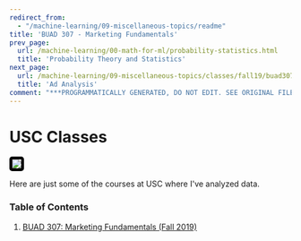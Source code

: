 ```yaml
---
redirect_from:
  - "/machine-learning/09-miscellaneous-topics/readme"
title: 'BUAD 307 - Marketing Fundamentals'
prev_page:
  url: /machine-learning/00-math-for-ml/probability-statistics.html
  title: 'Probability Theory and Statistics'
next_page:
  url: /machine-learning/09-miscellaneous-topics/classes/fall19/buad307/ad_sales_analysis.html
  title: 'Ad Analysis'
comment: "***PROGRAMMATICALLY GENERATED, DO NOT EDIT. SEE ORIGINAL FILES IN /content***"
---
```

# USC Classes

<img src='https://i.pinimg.com/originals/f3/2d/cc/f32dcc9aa53169c143c952bcaf455334.gif' style='border: 5px solid black; border-radius: 5px;'/>

Here are just some of the courses at USC where I've analyzed data.

### Table of Contents
1. [BUAD 307: Marketing Fundamentals (Fall 2019)](https://jeffchenchengyi.github.io/machine-learning/09-miscellaneous-topics/classes/buad307.html)